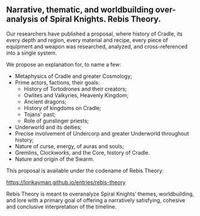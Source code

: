 ## Narrative, thematic, and worldbuilding over-analysis of Spiral Knights. Rebis Theory.

Our researchers have published a proposal, where history of Cradle, its every depth and region, every material and recipe, every piece of equipment and weapon was researched, analyzed, and cross-referenced into a single system.

We propose an explanation for, to name a few:

- Metaphysics of Cradle and greater Cosmology;
- Prime actors, factions, their goals:
  - History of Tortodrones and their creators;
  - Owlites and Valkyries, Heavenly Kingdom;
  - Ancient dragons;
  - History of kingdoms on Cradle;
  - Tojans' past;
  - Role of gunslinger priests;
- Underworld and its deities;
- Precise involvement of Undercorp and greater Underworld throughout history;
- Nature of curse, energy, of auras and souls;
- Gremlins, Clockworks, and the Core, history of Cradle.
- Nature and origin of the Swarm.

This proposal is available under the codename of Rebis Theory:

https://lorikayman.github.io/entries/rebis-theory

Rebis Theory is meant to overanalyze Spiral Knights’ themes, worldbuilding, and lore with a primary goal of offering a narratively satisfying, cohesive and conclusive interpretation of the timeline.
